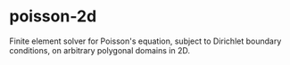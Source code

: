 # poisson-2d
Finite element solver for Poisson's equation, subject to Dirichlet boundary conditions, on arbitrary polygonal domains in 2D.
